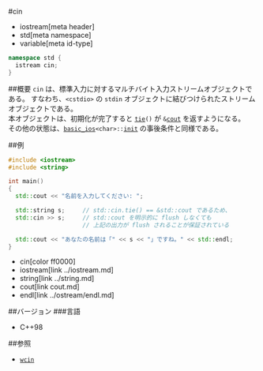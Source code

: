 #cin
* iostream[meta header]
* std[meta namespace]
* variable[meta id-type]

```cpp
namespace std {
  istream cin;
}
```

##概要
`cin` は、標準入力に対するマルチバイト入力ストリームオブジェクトである。
すなわち、`<cstdio>` の `stdin` オブジェクトに結びつけられたストリームオブジェクトである。  
本オブジェクトは、初期化が完了すると [`tie`](../ios/basic_ios/tie.md)`()` が `&`[`cout`](cout.md) を返すようになる。  
その他の状態は、[`basic_ios`](../ios/basic_ios.md)`<char>::`[`init`](../ios/basic_ios/init.md) の事後条件と同様である。

##例
```cpp
#include <iostream>
#include <string>

int main()
{
  std::cout << "名前を入力してください: ";

  std::string s;     // std::cin.tie() == &std::cout であるため、
  std::cin >> s;     // std::cout を明示的に flush しなくても
                     // 上記の出力が flush されることが保証されている

  std::cout << "あなたの名前は「" << s << "」ですね。" << std::endl;
}
```
* cin[color ff0000]
* iostream[link ../iostream.md]
* string[link ../string.md]
* cout[link cout.md]
* endl[link ../ostream/endl.md]

##バージョン
###言語
- C++98

##参照
- [`wcin`](./wcin.md.nolink)


